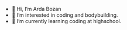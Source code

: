 - 👋 Hi, I’m Arda Bozan
- 👀 I’m interested in coding and bodybuilding.
- 🌱 I’m currently learning coding at highschool.

<!---
ArdaBozan/ArdaBozan is a ✨ special ✨ repository because its `README.md` (this file) appears on your GitHub profile.
You can click the Preview link to take a look at your changes.
--->
